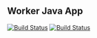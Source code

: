 ## Worker Java App

[![Build Status](http://206.189.41.61:8080/buildStatus/icon?job=instavote%2Fworker-build)](http://206.189.41.61:8080/job/instavote/job/worker-build/)
[![Build Status](http://206.189.41.61:8080/buildStatus/icon?job=instavote%2Fworker-test&subject=UnitTest)](http://206.189.41.61:8080/job/instavote/job/worker-test/)
